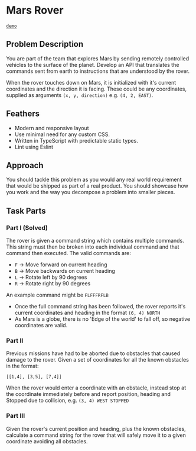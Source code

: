 # Mars Rover

[`demo`](https://mohammed-taysser.github.io/penta-b-rover-task)

## Problem Description

You are part of the team that explores Mars by sending remotely controlled vehicles to the surface of
the planet. Develop an API that translates the commands sent from earth to instructions that are
understood by the rover.

When the rover touches down on Mars, it is initialized with it's current coordinates and the direction
it is facing. These could be any coordinates, supplied as arguments `(x, y, direction)` e.g. `(4, 2, EAST)`.

## Feathers

- Modern and responsive layout
- Use minimal need for any custom CSS.
- Written in TypeScript with predictable static types.
- Lint using Eslint

## Approach

You should tackle this problem as you would any real world requirement that would be shipped as
part of a real product. You should showcase how you work and the way you decompose a problem
into smaller pieces.

## Task Parts

### Part I (Solved)

The rover is given a command string which contains multiple commands. This string must then be
broken into each individual command and that command then executed. The valid commands are:

- `F` -> Move forward on current heading
- `B` -> Move backwards on current heading
- `L` -> Rotate left by 90 degrees
- `R` -> Rotate right by 90 degrees

An example command might be `FLFFFRFLB`

- Once the full command string has been followed, the rover reports it's current coordinates and heading in the format `(6, 4) NORTH`
- As Mars is a globe, there is no 'Edge of the world' to fall off, so negative coordinates are valid.

### Part II

Previous missions have had to be aborted due to obstacles that caused damage to the rover. Given a
set of coordinates for all the known obstacles in the format:

`[[1,4], [3,5], [7,4]]`

When the rover would enter a coordinate with an obstacle, instead stop at the coordinate immediately before and report position,
heading and Stopped due to collision, e.g. `(3, 4) WEST STOPPED`

### Part III

Given the rover's current position and heading, plus the known obstacles, calculate a command
string for the rover that will safely move it to a given coordinate avoiding all obstacles.
